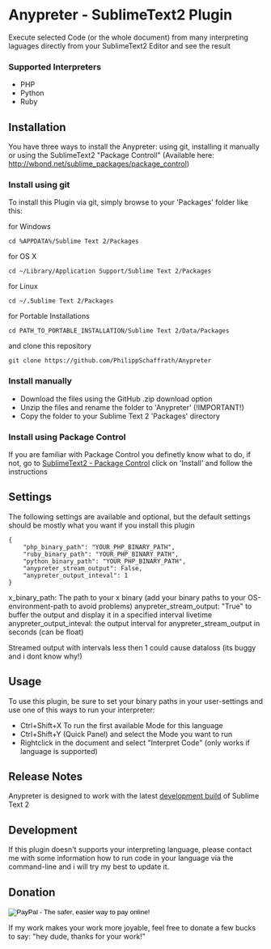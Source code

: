 # Anypreter - SublimeText2 Plugin

Execute selected Code (or the whole document) from many interpreting laguages directly from your SublimeText2 Editor and see the result

### Supported Interpreters

* PHP
* Python
* Ruby

## Installation

You have three ways to install the Anypreter: using git, installing it manually or using the SublimeText2 "Package Controll" (Available here: http://wbond.net/sublime_packages/package_control)

### Install using git

To install this Plugin via git, simply browse to your 'Packages' folder like this:

for Windows

	cd %APPDATA%/Sublime Text 2/Packages

for OS X

	cd ~/Library/Application Support/Sublime Text 2/Packages

for Linux
 
	cd ~/.Sublime Text 2/Packages

for Portable Installations
	
	cd PATH_TO_PORTABLE_INSTALLATION/Sublime Text 2/Data/Packages

and clone this repository

	git clone https://github.com/PhilippSchaffrath/Anypreter


### Install manually

* Download the files using the GitHub .zip download option
* Unzip the files and rename the folder to 'Anypreter' (!IMPORTANT!)
* Copy the folder to your Sublime Text 2 'Packages' directory

### Install using Package Control

If you are familiar with Package Control you definetly know what to do, if not, go to [SublimeText2 - Package Control](http://wbond.net/sublime_packages/package_control) click on 'Install' and follow the instructions

## Settings

The following settings are available and optional, but the default settings should be mostly what you want if you install this plugin
	
	{
		"php_binary_path": "YOUR_PHP_BINARY_PATH",
		"ruby_binary_path": "YOUR_PHP_BINARY_PATH",
		"python_binary_path": "YOUR_PHP_BINARY_PATH",
		"anypreter_stream_output": False,
		"anypreter_output_inteval": 1
	}

x_binary_path: The path to your x binary (add your binary paths to your OS-environment-path to avoid problems)
anypreter_stream_output: "True" to buffer the output and display it in a specified interval livetime
anypreter_output_inteval: the output interval for anypreter_stream_output in seconds (can be float)

Streamed output with intervals less then 1 could cause dataloss (its buggy and i dont know why!)

## Usage

To use this plugin, be sure to set your binary paths in your user-settings and use one of this ways to run your interpreter:

* Ctrl+Shift+X To run the first available Mode for this language
* Ctrl+Shift+Y (Quick Panel) and select the Mode you want to run
* Rightclick in the document and select "Interpret Code" (only works if language is supported)

## Release Notes

Anypreter is designed to work with the latest [development build](http://www.sublimetext.com/dev) of Sublime Text 2

## Development

If this plugin doesn't supports your interpreting language, please contact me with some information how to run code in your language via the command-line and i will try my best to update it.

## Donation

<form action="https://www.paypal.com/cgi-bin/webscr" method="post">
<input type="hidden" name="cmd" value="_s-xclick">
<input type="hidden" name="hosted_button_id" value="HMT7NCKYWFPXL">
<input type="image" src="https://www.paypalobjects.com/en_US/i/btn/btn_donate_LG.gif" border="0" name="submit" alt="PayPal - The safer, easier way to pay online!">
<img alt="" border="0" src="https://www.paypalobjects.com/de_DE/i/scr/pixel.gif" width="1" height="1">
</form>

If my work makes your work more joyable, feel free to donate a few bucks to say: "hey dude, thanks for your work!"
